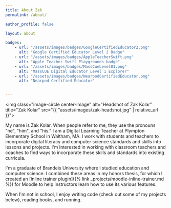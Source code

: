 ```yaml
---
title: About Zak
permalink: /about/

author_profile: false

layout: about

badges:
    - url: "/assets/images/badges/GoogleCertifiedEducator2.png"
      alt: "Google Certified Educator Level 2 Badge"
    - url: "/assets/images/badges/AppleTeacherSwift.png"
      alt: "Apple Teacher Swift Playgrounds badge"
    - url: "/assets/images/badges/MassCueLevel01.png"
      alt: "MassCUE Digital Educator Level 1 Explorer"
    - url: "/assets/images/badges/NearpodCertifiedEducator.png"
      alt: "Nearpod Certified Educator"


---
```



<img class="image-circle center-image" alt="Headshot of Zak Kolar" title="Zak Kolar" src="{{ "assets/images/zak-headshot.jpg" | relative_url }}">


My name is Zak Kolar. When people refer to me, they use the pronouns "he", "him", and "his." I am a Digital Learning Teacher at Plympton Elementary School in Waltham, MA. I work with students and teachers to incorporate digital literacy and computer science standards and skills into lessons and projects. I'm interested in working with classroom teachers and coaches to find ways to incorporate these skills and standards into existing curricula.

I'm a graduate of Brandeis University where I studied education and computer science. I combined these areas in my honors thesis, for which I created an [inline trainer plugin]({% link _projects/moodle-inline-trainer.md %}) for Moodle to help instructors learn how to use its various features.

When I'm not in school, I enjoy writing code (check out some of my projects below), reading books, and running.